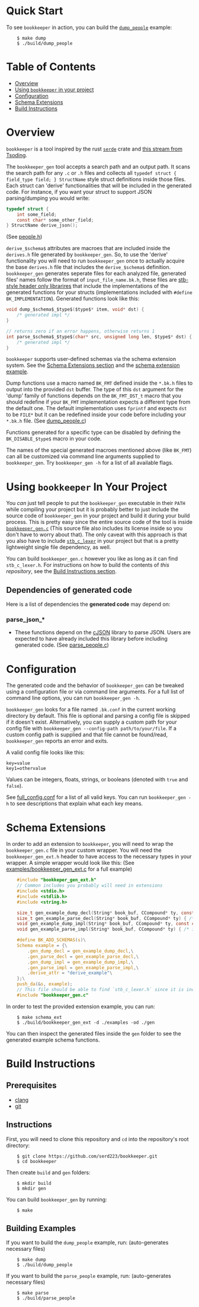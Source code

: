 # Quick Start
To see `bookkeeper` in action, you can build the [`dump_people`](https://github.com/serd223/bookkeeper/blob/master/examples/dump_people.c) example:
```console
    $ make dump
    $ ./build/dump_people
```

# Table of Contents
  * [Overview](https://github.com/serd223/bookkeeper?tab=readme-ov-file#using-bookkeeper-in-your-project)
  * [Using `bookkeeper` in your project](https://github.com/serd223/bookkeeper?tab=readme-ov-file#using-bookkeeper-in-your-project)
  * [Configuration](https://github.com/serd223/bookkeeper?tab=readme-ov-file#configuration)
  * [Schema Extensions](https://github.com/serd223/bookkeeper?tab=readme-ov-file#schema-extensions)
  * [Build Instructions](https://github.com/serd223/bookkeeper?tab=readme-ov-file#build-instructions)

# Overview
`bookkeeper` is a tool inspired by the rust [`serde`](https://serde.rs/) crate and [this stream from Tsoding](https://youtu.be/hnM6aSpWJ8c?si=7WqJW0dy8oaJtdmm).

The `bookkeeper_gen` tool accepts a search path and an output path. It scans the search path for any `.c` or `.h` files and collects all `typedef struct { field_type field; } StructName` style struct definitions inside those files. Each struct can 'derive' functionalities that will be included in the generated code. For instance, if you want your struct to support JSON parsing/dumping you would write:

```c
typedef struct {
    int some_field;
    const char* some_other_field;
} StructName derive_json();
```
(See [people.h](https://github.com/serd223/bookkeeper/blob/master/examples/people.h))

`derive_$schema$` attributes are macroes that are included inside the `derives.h` file generated by `bookkeeper_gen`. So, to use the 'derive' functionality you will need to run `bookkeeper_gen` once to actually acquire the base `derives.h` file that includes the `derive_$schema$` definition. `bookkeeper_gen` generates seperate files for each analyzed file, generated files' names follow the format of `input_file_name.bk.h`, these files are [stb-style header only librarires](https://github.com/nothings/stb?tab=readme-ov-file#faq) that include the implementations of the generated functions for your structs (implementations included with `#define BK_IMPLEMENTATION`). Generated functions look like this:
```c
void dump_$schema$_$type$($type$* item, void* dst) {
    /* generated impl */
}

// returns zero if an error happens, otherwise returns 1
int parse_$schema$_$type$(char* src, unsigned long len, $type$* dst) {
    /* generated impl */
}
```
`bookkeeper` supports user-defined schemas via the schema extension system. See the [Schema Extensions section](https://github.com/serd223/bookkeeper/tree/master?tab=readme-ov-file#schema-extensions) and the [schema extension example](https://github.com/serd223/bookkeeper/blob/master/examples/bookkeeper_gen_ext.c).

Dump functions use a macro named `BK_FMT` defined inside the `*.bk.h` files to output into the provided `dst` buffer. The type of this `dst` argument for the 'dump' family of functions depends on the `BK_FMT_DST_t` macro that you should redefine if your `BK_FMT` implementation expects a different type from the default one. The default implementation uses `fprintf` and expects `dst` to be `FILE*` but it can be redefined inside your code before including your `*.bk.h` file.
(See [dump_people.c](https://github.com/serd223/bookkeeper/blob/master/examples/dump_people.c))

Functions generated for a specific type can be disabled by defining the `BK_DISABLE_$type$` macro in your code.

The names of the special generated macroes mentioned above (like `BK_FMT`) can all be customized via command line arguments supplied to `bookkeeper_gen`. Try `bookkeeper_gen -h` for a list of all available flags.

# Using `bookkeeper` In Your Project
You _can_ just tell people to put the `bookkeeper_gen` executable in their `PATH` while compiling your project but it is probably better to just include the source code of `bookkeeper_gen` in your project and build it during your build process. This is pretty easy since the entire source code of the tool is inside [`bookkeeper_gen.c`](https://github.com/serd223/bookkeeper/blob/master/bookkeeper_gen.c) (This source file also includes its license inside so you don't have to worry about that). The only caveat with this approach is that you also have to include [`stb_c_lexer`](https://github.com/nothings/stb/blob/master/stb_c_lexer.h) in your project but that is a pretty lightweight single file dependency, as well.

You can build `bookkeeper_gen.c` however you like as long as it can find `stb_c_lexer.h`. For instructions on how to build the contents of _this repository_, see the [Build Instructions section](https://github.com/serd223/bookkeeper/tree/master?tab=readme-ov-file#build-instructions).

## Dependencies of generated code
Here is a list of dependencies the **generated code** may depend on:
### parse_json_*
 - These functions depend on the [cJSON](https://github.com/DaveGamble/cJSON) library to parse JSON. Users are expected to have already included this library before including generated code. (See [parse_people.c](https://github.com/serd223/bookkeeper/blob/master/examples/parse_people.c))

# Configuration
The generated code and the behavior of `bookkeeper_gen` can be tweaked using a configuration file or via command line arguments. For a full list of command line options, you can run `bookkeeper_gen -h`.

`bookkeeper_gen` looks for a file named `.bk.conf` in the current working directory by default. This file is optional and parsing a config file is skipped if it doesn't exist. Alternatively, you can supply a custom path for your config file with `bookkeeper_gen --config-path path/to/your/file`. If a custom config path is supplied and that file cannot be found/read, `bookkeeper_gen` reports an error and exits.

A valid config file looks like this:
```
key=value
key1=othervalue
```
Values can be integers, floats, strings, or booleans (denoted with `true` and `false`).

See [full_config.conf](https://github.com/serd223/bookkeeper/blob/master/examples/full_config.conf) for a list of all valid keys.
You can run `bookkeeper_gen -h` to see descriptions that explain what each key means.

# Schema Extensions
In order to add an extension to `bookkeeper`, you will need to wrap the `bookkeeper_gen.c` file in your custom wrapper. You will need the `bookkeeper_gen_ext.h` header to have access to the necessary types in your wrapper. A simple wrapper would look like this:
(See [examples/bookkeeper_gen_ext.c](https://github.com/serd223/bookkeeper/blob/master/examples/bookkeeper_gen_ext.c) for a full example)
```c
    #include "bookkeper_gen_ext.h"
    // Common includes you probably will need in extensions
    #include <stdio.h>
    #include <stdlib.h>
    #include <string.h>

    size_t gen_example_dump_decl(String* book_buf, CCompound* ty, const char* dst_type) { /* impl */ }
    size_t gen_example_parse_decl(String* book_buf, CCompound* ty) { /* impl */ }
    void gen_example_dump_impl(String* book_buf, CCompound* ty, const char* dst_type, const char* fmt_macro) { /* impl */ }
    void gen_example_parse_impl(String* book_buf, CCompound* ty) { /* impl */ }

    #define BK_ADD_SCHEMAS(s)\
    Schema example = {\
        .gen_dump_decl = gen_example_dump_decl,\
        .gen_parse_decl = gen_example_parse_decl,\
        .gen_dump_impl = gen_example_dump_impl,\
        .gen_parse_impl = gen_example_parse_impl,\
        .derive_attr = "derive_example"\
    };\
    push_da(&s, example);
    // This file should be able to find `stb_c_lexer.h` since it is included by `bookkeeper_gen.c`
    #include "bookkeeper_gen.c"
```

In order to test the provided extension example, you can run:
```console
    $ make schema_ext
    $ ./build/bookkeeper_gen_ext -d ./examples -od ./gen
```
You can then inspect the generated files inside the `gen` folder to see the generated example schema functions.

# Build Instructions
## Prerequisites
 - [clang](https://releases.llvm.org/download.html)
 - [git](https://git-scm.com/)

## Instructions
First, you will need to clone this repository and `cd` into the repository's root directory:
```console
    $ git clone https://github.com/serd223/bookkeeper.git
    $ cd bookkeeper
```

Then create `build` and `gen` folders:
```console
    $ mkdir build
    $ mkdir gen
```

You can build `bookkeeper_gen` by running:
```console
    $ make
```

## Building Examples
If you want to build the `dump_people` example, run: (auto-generates necessary files)
```console
    $ make dump
    $ ./build/dump_people
```

If you want to build the `parse_people` example, run: (auto-generates necessary files)
```console
    $ make parse
    $ ./build/parse_people
```

